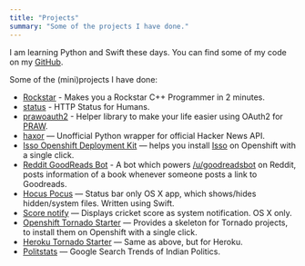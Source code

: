 ```yaml
---
title: "Projects"
summary: "Some of the projects I have done."
---
```


I am learning Python and Swift these days. You can find some of my code on my [GitHub](https://github.com/avinassh).

Some of the (mini)projects I have done:

- [Rockstar](https://github.com/avinassh/rockstar) - Makes you a Rockstar C++ Programmer in 2 minutes.
- [status](github.com/avinassh/status) - HTTP Status for Humans.
- [prawoauth2](https://github.com/avinassh/prawoauth2) - Helper library to make your life easier using OAuth2 for [PRAW](praw.readthedocs.org). 
- [haxor](https://github.com/avinassh/haxor) — Unofficial Python wrapper for official Hacker News API.
- [Isso Openshift Deployment Kit](https://github.com/avinassh/isso-openshift) — helps you install [Isso](http://posativ.org/isso/) on Openshift with a single click.
- [Reddit GoodReads Bot](https://github.com/avinassh/Reddit-GoodReads-Bot) - A bot which powers [/u/goodreadsbot](https://www.reddit.com/user/goodreadsbot) on Reddit, posts information of a book whenever someone posts a link to Goodreads.
- [Hocus Pocus](https://github.com/avinassh/Hocus-Pocus) — Status bar only OS X app, which shows/hides hidden/system files. Written using Swift.
- [Score notify](https://github.com/avinassh/score-notify) — Displays cricket score as system notification. OS X only.
- [Openshift Tornado Starter](https://github.com/avinassh/openshift-tornado-starter) — Provides a skeleton for Tornado projects, to install them on Openshift with a single click.
- [Heroku Tornado Starter](https://github.com/avinassh/heroku-tornado-starter) — Same as above, but for Heroku.
- [Politstats](https://github.com/avinassh/polistats) — Google Search Trends of Indian Politics.